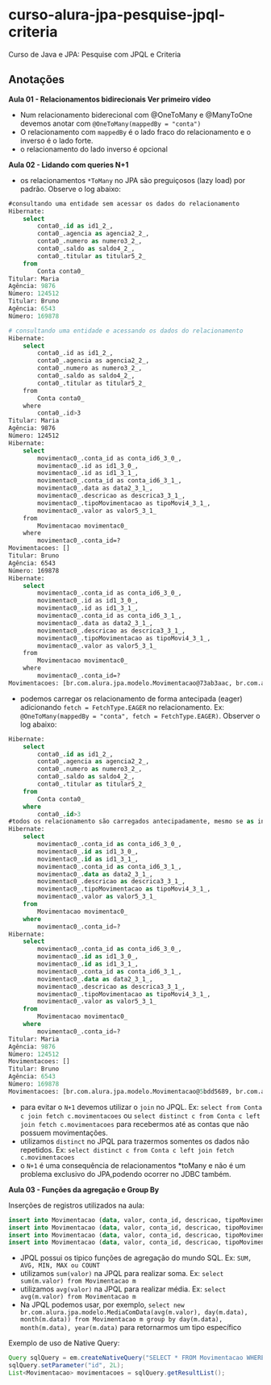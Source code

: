# curso-alura-jpa-pesquise-jpql-criteria
Curso de Java e JPA: Pesquise com JPQL e Criteria

## Anotações
**Aula 01 - Relacionamentos bidirecionais Ver primeiro vídeo**
- Num relacionamento biderecional com @OneToMany e @ManyToOne devemos anotar com `@OneToMany(mappedBy = "conta")`
- O relacionamento com `mappedBy` é o lado fraco do relacionamento e o inverso é o lado forte.
- o relacionamento do lado inverso é opcional

**Aula 02 - Lidando com queries N+1**
- os relacionamentos `*ToMany` no JPA são preguiçosos (lazy load) por padrão. Observe o log abaixo:
```sql
#consultando uma entidade sem acessar os dados do relacionamento
Hibernate: 
    select
        conta0_.id as id1_2_,
        conta0_.agencia as agencia2_2_,
        conta0_.numero as numero3_2_,
        conta0_.saldo as saldo4_2_,
        conta0_.titular as titular5_2_ 
    from
        Conta conta0_
Titular: Maria
Agência: 9876
Número: 124512
Titular: Bruno
Agência: 6543
Número: 169878
```

```bash
# consultando uma entidade e acessando os dados do relacionamento
Hibernate: 
    select
        conta0_.id as id1_2_,
        conta0_.agencia as agencia2_2_,
        conta0_.numero as numero3_2_,
        conta0_.saldo as saldo4_2_,
        conta0_.titular as titular5_2_ 
    from
        Conta conta0_ 
    where
        conta0_.id>3
Titular: Maria
Agência: 9876
Número: 124512
Hibernate: 
    select
        movimentac0_.conta_id as conta_id6_3_0_,
        movimentac0_.id as id1_3_0_,
        movimentac0_.id as id1_3_1_,
        movimentac0_.conta_id as conta_id6_3_1_,
        movimentac0_.data as data2_3_1_,
        movimentac0_.descricao as descrica3_3_1_,
        movimentac0_.tipoMovimentacao as tipoMovi4_3_1_,
        movimentac0_.valor as valor5_3_1_ 
    from
        Movimentacao movimentac0_ 
    where
        movimentac0_.conta_id=?
Movimentacoes: []
Titular: Bruno
Agência: 6543
Número: 169878
Hibernate: 
    select
        movimentac0_.conta_id as conta_id6_3_0_,
        movimentac0_.id as id1_3_0_,
        movimentac0_.id as id1_3_1_,
        movimentac0_.conta_id as conta_id6_3_1_,
        movimentac0_.data as data2_3_1_,
        movimentac0_.descricao as descrica3_3_1_,
        movimentac0_.tipoMovimentacao as tipoMovi4_3_1_,
        movimentac0_.valor as valor5_3_1_ 
    from
        Movimentacao movimentac0_ 
    where
        movimentac0_.conta_id=?
Movimentacoes: [br.com.alura.jpa.modelo.Movimentacao@73ab3aac, br.com.alura.jpa.modelo.Movimentacao@cb0f763]
```
- podemos carregar os relacionamento de forma antecipada (eager) adicionando `fetch = FetchType.EAGER` no relacionamento. Ex: `@OneToMany(mappedBy = "conta", fetch = FetchType.EAGER)`.
Observer o log abaixo:
```sql
Hibernate: 
    select
        conta0_.id as id1_2_,
        conta0_.agencia as agencia2_2_,
        conta0_.numero as numero3_2_,
        conta0_.saldo as saldo4_2_,
        conta0_.titular as titular5_2_ 
    from
        Conta conta0_ 
    where
        conta0_.id>3
#todos os relacionamento são carregados antecipadamente, mesmo se as informações de movimentações não sejam utilizadas
Hibernate: 
    select
        movimentac0_.conta_id as conta_id6_3_0_,
        movimentac0_.id as id1_3_0_,
        movimentac0_.id as id1_3_1_,
        movimentac0_.conta_id as conta_id6_3_1_,
        movimentac0_.data as data2_3_1_,
        movimentac0_.descricao as descrica3_3_1_,
        movimentac0_.tipoMovimentacao as tipoMovi4_3_1_,
        movimentac0_.valor as valor5_3_1_ 
    from
        Movimentacao movimentac0_ 
    where
        movimentac0_.conta_id=?
Hibernate: 
    select
        movimentac0_.conta_id as conta_id6_3_0_,
        movimentac0_.id as id1_3_0_,
        movimentac0_.id as id1_3_1_,
        movimentac0_.conta_id as conta_id6_3_1_,
        movimentac0_.data as data2_3_1_,
        movimentac0_.descricao as descrica3_3_1_,
        movimentac0_.tipoMovimentacao as tipoMovi4_3_1_,
        movimentac0_.valor as valor5_3_1_ 
    from
        Movimentacao movimentac0_ 
    where
        movimentac0_.conta_id=?
Titular: Maria
Agência: 9876
Número: 124512
Movimentacoes: []
Titular: Bruno
Agência: 6543
Número: 169878
Movimentacoes: [br.com.alura.jpa.modelo.Movimentacao@5bdd5689, br.com.alura.jpa.modelo.Movimentacao@646811d6]
```
- para evitar o `N+1` devemos utilizar o `join` no JPQL. Ex: `select from Conta c join fetch c.movimentacoes` ou `select distinct c from Conta c left join fetch c.movimentacoes` para recebermos até as contas que não possuem movimentações.
- utilizamos `distinct` no JPQL para trazermos somentes os dados não repetidos. Ex: `select distinct c from Conta c left join fetch c.movimentacoes`
- o `N+1` é uma consequência de relacionamentos *toMany e não é um problema exclusivo do JPA,podendo ocorrer no JDBC também.

**Aula 03 - Funções da agregação e Group By**

Inserções de registros utilizados na aula:
```sql
insert into Movimentacao (data, valor, conta_id, descricao, tipoMovimentacao) values ('2017-01-12 18:01:07', 80.0, 2, 'Restaurante', 'SAIDA');
insert into Movimentacao (data, valor, conta_id, descricao, tipoMovimentacao) values ('2017-01-12 19:31:12', 100.0, 2, 'Cinema', 'SAIDA');
insert into Movimentacao (data, valor, conta_id, descricao, tipoMovimentacao) values ('2017-01-13 10:01:54', 40.0, 2, 'Café da manhã', 'SAIDA');
insert into Movimentacao (data, valor, conta_id, descricao, tipoMovimentacao) values ('2017-01-14 15:20:13', 20.0, 2, 'Lanche', 'SAIDA');
```
- JPQL possui os tipico funções de agregação do mundo SQL. Ex: `SUM, AVG, MIN, MAX ou COUNT`
- utilizamos `sum(valor)` na JPQL para realizar soma. Ex: `select sum(m.valor) from Movimentacao m`
- utilizamos `avg(valor)` na JPQL para realizar média. Ex: `select avg(m.valor) from Movimentacao m`
- Na JPQL podemos usar, por exemplo, `select new br.com.alura.jpa.modelo.MediaComData(avg(m.valor), day(m.data), month(m.data)) from Movimentacao m group by day(m.data), month(m.data), year(m.data)` para retornarmos um tipo específico

Exemplo de uso de Native Query:
```java
Query sqlQuery = em.createNativeQuery("SELECT * FROM Movimentacao WHERE conta_id = :id", Movimentacao.class);
sqlQuery.setParameter("id", 2L);
List<Movimentacao> movimentacoes = sqlQuery.getResultList(); 
```
